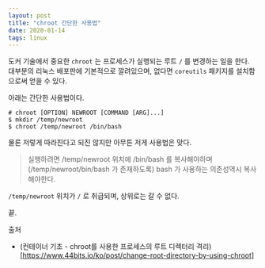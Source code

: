 ```yaml
---
layout: post
title: "chroot 간단한 사용법"
date: 2020-01-14
tags: linux
---
```



도커 기술에서 중요한 `chroot` 는 프로세스가 실행되는 루트 `/` 를 변경하는 일을 한다. 대부분의 리눅스 배포판에 기본적으로 깔려있으며, 없다면 `coreutils` 패키지를 설치함으로써 얻을 수 있다.

아래는 간단한 사용법이다.

``` shell
# chroot [OPTION] NEWROOT [COMMAND [ARG]...]
$ mkdir /temp/newroot
$ chroot /temp/newroot /bin/bash
```

물론 저렇게 따라친다고 되진 않지만 아무튼 저게 사용법은 맞다.
> 실행하려면 /temp/newroot 위치에 /bin/bash 를 복사해야하며 (/temp/newroot/bin/bash 가 존재하도록) bash 가 사용하는 의존성역시 복사해야한다.

`/temp/newroot` 위치가 `/` 로 취급되며, 상위로는 갈 수 없다.

끝.

출처
- (컨테이너 기초 - chroot를 사용한 프로세스의 루트 디렉터리 격리)[https://www.44bits.io/ko/post/change-root-directory-by-using-chroot]

